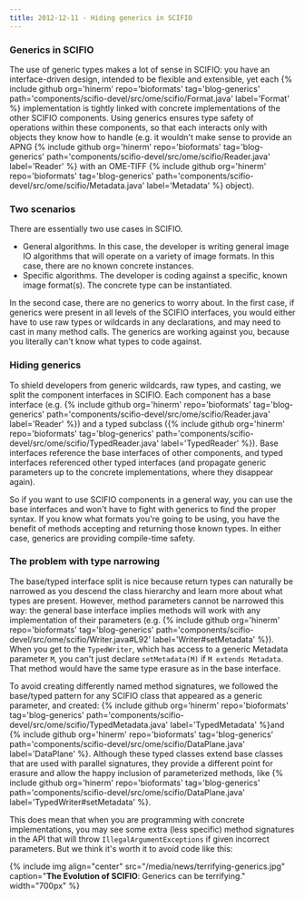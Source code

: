 ```yaml
---
title: 2012-12-11 - Hiding generics in SCIFIO
---
```


### Generics in SCIFIO

The use of generic types makes a lot of sense in SCIFIO: you have an interface-driven design, intended to be flexible and extensible, yet each {% include github org='hinerm' repo='bioformats' tag='blog-generics' path='components/scifio-devel/src/ome/scifio/Format.java' label='Format' %} implementation is tightly linked with concrete implementations of the other SCIFIO components. Using generics ensures type safety of operations within these components, so that each interacts only with objects they know how to handle (e.g. it wouldn't make sense to provide an APNG {% include github org='hinerm' repo='bioformats' tag='blog-generics' path='components/scifio-devel/src/ome/scifio/Reader.java' label='Reader' %} with an OME-TIFF {% include github org='hinerm' repo='bioformats' tag='blog-generics' path='components/scifio-devel/src/ome/scifio/Metadata.java' label='Metadata' %} object).

### Two scenarios

There are essentially two use cases in SCIFIO.

-   General algorithms. In this case, the developer is writing general image IO algorithms that will operate on a variety of image formats. In this case, there are no known concrete instances.
-   Specific algorithms. The developer is coding against a specific, known image format(s). The concrete type can be instantiated.

In the second case, there are no generics to worry about. In the first case, if generics were present in all levels of the SCIFIO interfaces, you would either have to use raw types or wildcards in any declarations, and may need to cast in many method calls. The generics are working against you, because you literally can't know what types to code against.

### Hiding generics

To shield developers from generic wildcards, raw types, and casting, we split the component interfaces in SCIFIO. Each component has a base interface (e.g. {% include github org='hinerm' repo='bioformats' tag='blog-generics' path='components/scifio-devel/src/ome/scifio/Reader.java' label='Reader' %}) and a typed subclass ({% include github org='hinerm' repo='bioformats' tag='blog-generics' path='components/scifio-devel/src/ome/scifio/TypedReader.java' label='TypedReader' %}). Base interfaces reference the base interfaces of other components, and typed interfaces referenced other typed interfaces (and propagate generic parameters up to the concrete implementations, where they disappear again).

So if you want to use SCIFIO components in a general way, you can use the base interfaces and won't have to fight with generics to find the proper syntax. If you know what formats you're going to be using, you have the benefit of methods accepting and returning those known types. In either case, generics are providing compile-time safety.

### The problem with type narrowing

The base/typed interface split is nice because return types can naturally be narrowed as you descend the class hierarchy and learn more about what types are present. However, method parameters cannot be narrowed this way: the general base interface implies methods will work with any implementation of their parameters (e.g. {% include github org='hinerm' repo='bioformats' tag='blog-generics' path='components/scifio-devel/src/ome/scifio/Writer.java\#L92' label='Writer\#setMetadata' %}). When you get to the `TypedWriter`, which has access to a generic Metadata parameter `M`, you can't just declare `setMetadata(M)` if `M extends Metadata`. That method would have the same type erasure as in the base interface.

To avoid creating differently named method signatures, we followed the base/typed pattern for any SCIFIO class that appeared as a generic parameter, and created: {% include github org='hinerm' repo='bioformats' tag='blog-generics' path='components/scifio-devel/src/ome/scifio/TypedMetadata.java' label='TypedMetadata' %}and {% include github org='hinerm' repo='bioformats' tag='blog-generics' path='components/scifio-devel/src/ome/scifio/DataPlane.java' label='DataPlane' %}. Although these typed classes extend base classes that are used with parallel signatures, they provide a different point for erasure and allow the happy inclusion of parameterized methods, like {% include github org='hinerm' repo='bioformats' tag='blog-generics' path='components/scifio-devel/src/ome/scifio/DataPlane.java' label='TypedWriter\#setMetadata' %}.

This does mean that when you are programming with concrete implementations, you may see some extra (less specific) method signatures in the API that will throw `IllegalArgumentExceptions` if given incorrect parameters. But we think it's worth it to avoid code like this:

{% include img align="center" src="/media/news/terrifying-generics.jpg" caption="**The Evolution of SCIFIO**: Generics can be terrifying." width="700px" %}
 
